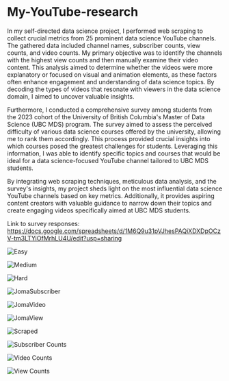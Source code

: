 # My-YouTube-research

In my self-directed data science project, I performed web scraping to collect crucial metrics from 25 prominent data science YouTube channels. The gathered data included channel names, subscriber counts, view counts, and video counts. My primary objective was to identify the channels with the highest view counts and then manually examine their video content. This analysis aimed to determine whether the videos were more explanatory or focused on visual and animation elements, as these factors often enhance engagement and understanding of data science topics. By decoding the types of videos that resonate with viewers in the data science domain, I aimed to uncover valuable insights.

Furthermore, I conducted a comprehensive survey among students from the 2023 cohort of the University of British Columbia's Master of Data Science (UBC MDS) program. The survey aimed to assess the perceived difficulty of various data science courses offered by the university, allowing me to rank them accordingly. This process provided crucial insights into which courses posed the greatest challenges for students. Leveraging this information, I was able to identify specific topics and courses that would be ideal for a data science-focused YouTube channel tailored to UBC MDS students.

By integrating web scraping techniques, meticulous data analysis, and the survey's insights, my project sheds light on the most influential data science YouTube channels based on key metrics. Additionally, it provides aspiring content creators with valuable guidance to narrow down their topics and create engaging videos specifically aimed at UBC MDS students.

Link to survey responses: https://docs.google.com/spreadsheets/d/1M6Q9u31pVJhesPAQiXDXDpOCzV-tm3LTYiOfMrhLU4U/edit?usp=sharing

![Easy](https://github.com/rishi71095/My-YouTube-research/assets/89761919/23a06bab-1a1d-40e8-8147-b1a9852c300d)

![Medium](https://github.com/rishi71095/My-YouTube-research/assets/89761919/112ccc5d-24fa-402e-a0e2-efe152b27716)

![Hard](https://github.com/rishi71095/My-YouTube-research/assets/89761919/8d53ae3c-5c44-4f1b-a607-f963c994ad4f)

![JomaSubscriber](https://github.com/rishi71095/My-YouTube-research/assets/89761919/c4b48dd5-80bf-4154-91b5-592e45ed8cd9)

![JomaVideo](https://github.com/rishi71095/My-YouTube-research/assets/89761919/c4fe9738-da7a-4ca1-860f-57719a61c89a)

![JomaView](https://github.com/rishi71095/My-YouTube-research/assets/89761919/8c35bfa6-0dd0-4853-b774-f9d14f1c231f)

![Scraped](https://github.com/rishi71095/My-YouTube-research/assets/89761919/c32dfe57-65de-4aa5-9ee4-ca372539dbf2)

![Subscriber Counts](https://github.com/rishi71095/My-YouTube-research/assets/89761919/85c2d5f6-d426-4c34-84f8-c8d701a88c8b)

![Video Counts](https://github.com/rishi71095/My-YouTube-research/assets/89761919/3bb903fa-c813-4e5d-8be9-617870ea01ab)

![View Counts](https://github.com/rishi71095/My-YouTube-research/assets/89761919/d3fe9caf-5e34-4f46-b943-255e3ab72e09)




